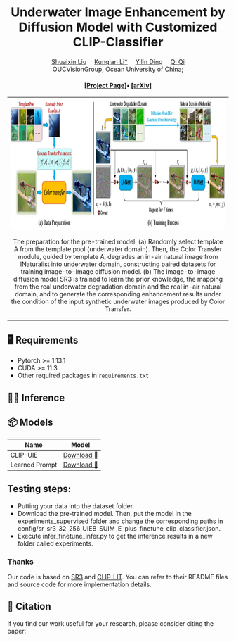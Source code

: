 <div align="center">

<h1>Underwater Image Enhancement by Diffusion Model with Customized CLIP-Classifier</h1>
<div>
    <a href='' target='_blank'>Shuaixin Liu</a>&emsp;
    <a href='' target='_blank'>Kunqian Li*</a>&emsp;
    <a href='' target='_blank'>Yilin Ding</a>&emsp;
    <a href='' target='_blank'>Qi Qi</a>
</div>
<div>
    OUCVisionGroup, Ocean University of China; 
</div>
<div>
    <h4 align="center">
        <a href="https://oucvisiongroup.github.io/CLIP-UIE.html/" target='_blank'>[Project Page]</a>•
        <a href="" target='_blank'>[arXiv]</a> 
    </h4>
</div>

<table>
    <tr>
        <td><center><img src="images/overflow.jpg" height="300">
            
The preparation for the pre-trained model. (a) Randomly select template A from the template pool (underwater domain). Then,  the Color Transfer module, guided by template A, degrades an in-air natural image from INaturalist into underwater domain, constructing paired datasets for training image-to-image diffusion model. (b) The image-to-image diffusion model SR3 is trained to learn the prior knowledge, the mapping from the real underwater degradation domain and the real in-air natural domain, and to generate the corresponding enhancement results under the condition of the input synthetic underwater images produced by Color Transfer.
          </center></td>
</tr>
</table>
</div>

## :desktop_computer: Requirements

- Pytorch >= 1.13.1
- CUDA >= 11.3
- Other required packages in `requirements.txt`
## :running_woman: Inference
## 📦 Models

| Name                       |  Model                       |
|----------------------------|--------------------------------------|
| CLIP-UIE | [Download 🔗](https://drive.google.com/drive/folders/190-6QlKtPKBcG1fxSlXLMKop2exzgGkM?usp=sharing)|
| Learned Prompt | [Download 🔗](https://drive.google.com/drive/folders/1mnvp0sEFbSPCbSqlG-ETYSzmCO-cLTRg?usp=sharing)|

## Testing steps:
- Putting your data into the dataset folder. 
- Download the pre-trained model. Then, put the model in the experiments_supervised folder and change the corresponding paths in config/sr_sr3_32_256_UIEB_SUIM_E_plus_finetune_clip_classifier.json.
- Execute infer_finetune_infer.py to get the inference results in a new folder called experiments.

### Thanks
Our code is based on [SR3](https://github.com/Janspiry/Image-Super-Resolution-via-Iterative-Refinement/tree/master) and [CLIP-LIT](https://github.com/ZhexinLiang/CLIP-LIT). You can refer to their README files and source code for more implementation details. 

## :love_you_gesture: Citation
If you find our work useful for your research, please consider citing the paper:

